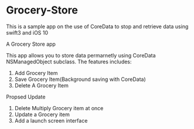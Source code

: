 # Grocery-Store
This is a sample app on the use of CoreData to stop and retrieve data using swift3 and iOS 10

A Grocery Store app

This app allows you to store data permarnetly using CoreData NSManagedObject subclass.
The features includes:

  1. Add Grocery Item
  2. Save Grocery Item(Background saving with CoreData)
  3. Delete A Grocery Item
  
Propsed Update

  1. Delete Multiply Grocery item at once
  2. Update a Grocery item
  3. Add a launch screen interface
